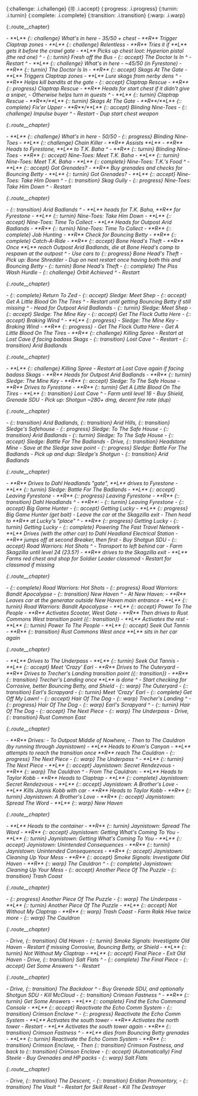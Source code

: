 {:challenge: .i.challenge}
{:accept: .i.accept}
{:progress: .i.progress}
{:turnin: .i.turnin}
{:complete: .i.complete}
{:transition: .i.transition}
{:warp: .i.warp}

{:.route__chapter}
<div>
- **L** <i/>{:: challenge} What's in here - 35/50 + chest
- **R** Trigger Claptrap zones
- **L** <i/>{:: challenge} Relentless
  - **R** Tries it if **L** gets it before the crawl gate
- **L** Picks up chest loot: Hyperion pistol (the red one)
^
- <i/>{:: turnin} Fresh off the Bus
- <i/>{:: accept} The Doctor Is In
^
- Restart
^
- **L** <i/>{:: challenge} What's in here - ~45/50 (in Fyrestone)
- **R** <i/>{:: turnin} The Doctor Is In
- **R** <i/>{:: accept} Skags At The Gate
  - **L** Triggers Claptrap zones
  - **L** Lure skags from nerby dens
^
- **R** Helps kill bandits at the gate
- <i/>{:: accept} Claptrap Rescue
- **R** <i/>{:: progress} Claptrap Rescue
  - **R** Heads for start chest if it didn't give a sniper,
  - Otherwise helps turn in quests
^
- **L** <i/>{:: turnin} Claptrap Rescue
- **R**/**L** <i/>{:: turnin} Skags At The Gate
- **R**/**L** <i/>{:: complete} Fix'er Upper
- **R**/**L** <i/>{:: accept} Blinding Nine-Toes
- <i/>{:: challenge} Impulse buyer
^
- Restart
  - Dup start chest weapon
</div>

{:.route__chapter}
<div>
- **L** <i/>{:: challenge} What's in here - 50/50
- <i/>{:: progress} Blinding Nine-Toes
  - **L** <i/>{:: challenge} Chain Killer
  - **R** Assists **L**
- **R** Heads to Fyrestone, **L** to T.K. Baha
^
- **R** <i/>{:: turnin} Blinding Nine-Toes
- **R** <i/>{:: accept} Nine-Toes: Meet T.K. Baha
- **L** <i/>{:: turnin} Nine-Toes: Meet T.K. Baha
- **L** <i/>{:: complete} Nine-Toes: T.K.'s Food
^
- **L** <i/>{:: accept} Got Grenades?
- **R** Buy grenades and checks for Bouncing Betty
- **L** <i/>{:: turnin} Got Grenades?
- **L** <i/>{:: accept} Nine-Toes: Take Him Down
^
- <i/>{:: transition} Skag Gully
- <i/>{:: progress} Nine-Toes: Take Him Down
^
- Restart
</div>

{:.route__chapter}
<div>
- <i/>{:: transition} Arid Badlands
^
- **L** heads for T.K. Baha, **R** for Fyrestone
- **L** <i/>{:: turnin} Nine-Toes: Take Him Down
- **L** <i/>{:: accept} Nine-Toes: Time To Collect
- **L** Heads for Outpost Arid Badlands
- **R** <i/>{:: turnin} Nine-Toes: Time To Collect
- **R** <i/>{:: complete} Job Hunting
- **R** Check for Bouncing Betty
- **R** <i/>{:: complete} Catch-A-Ride
- **R** <i/>{:: accept} Bone Head's Theft
- **R** Once **L** reach Outpost Arid Badlands, die at Bone Head's camp to respawn at the outpost
^
- Use cars to <i/>{:: progress} Bone Head's Theft
  - Pick up: Bone Shredder
  - Dup on next restart once having both this and Bouncing Betty
- <i/>{:: turnin} Bone Head's Theft
- <i/>{:: complete} The Piss Wash Hurdle
  - <i/>{:: challenge} Orbit Achieved
^
- Restart
</div>

{:.route__chapter}
<div>
- <i/>{:: complete} Return To Zed
- <i/>{:: accept} Sledge: Meet Shep
- <i/>{:: accept} Get A Little Blood On The Tires
^
- Restart until getting Bouncing Betty if still missing
^
- Head for Outpost Arid Badlands
- <i/>{:: turnin} Sledge: Meet Shep
- <i/>{:: accept} Sledge: The Mine Key
- <i/>{:: accept} Get The Flock Outta Here
- <i/>{:: accept} Braking Wind
^
- **L** <i/>{:: progress}
  - Sledge: The Mine Key
  - Braking Wind
- **R** <i/>{:: progress}
  - Get The Flock Outta Here
  - Get A Little Blood On The Tires
  - **R** <i/>{:: challenge} Killing Spree
    - Restart at Lost Cave if facing badass Skags
- <i/>{:: transition} Lost Cave
^
- Restart
- <i/>{:: transition} Arid Badlands
</div>

{:.route__chapter}
<div>
- **L** <i/>{:: challenge} Killing Spree
  - Restart at Lost Cave again if facing badass Skags
- **R** Heads for Outpost Arid Badlands
  - **R** <i/>{:: turnin} Sledge: The Mine Key
  - **R** <i/>{:: accept} Sledge: To The Safe House
- **R** Drives to Fyrestone
  - **R** <i/>{:: turnin} Get A Little Blood On The Tires
- **L** <i/>{:: transition} Lost Cave
^
- Farm until level 16
  - Buy Shield, Grenade SDU
  - Pick up: Shotgun ~280+ dmg, decent fire rate (dup)
</div>

{:.route__chapter}
<div>
- <i/>{:: transition} Arid Badlands, <i/>{:: transition} Arid Hills, <i/>{:: transition} Sledge's Safehouse
  - <i/>{:: progress} Sledge: To The Safe House
- <i/>{:: transition} Arid Badlands
  - <i/>{:: turnin} Sledge: To The Safe House
  - <i/>{:: accept} Sledge: Battle For The Badlands
- Drive, <i/>{:: transition} Headstone Mine
  - Save at the Sledge save point
  - <i/>{:: progress} Sledge: Battle For The Badlands
  - Pick up and dup: Sledge's Shotgun 
- <i/>{:: transition} Arid Badlands
</div>

{:.route__chapter}
<div>
- **R** Drives to Dahl Headlands "gate", **L** drives to Fyrestone
- **L** <i/>{:: turnin} Sledge: Battle For The Badlands
- **L** <i/>{:: accept} Leaving Fyrestone
- **R** <i/>{:: progress} Leaving Fyrestone
- **R** <i/>{:: transition} Dahl Headlands
^
- **R**:
  - <i/>{:: turnin} Leaving Fyrestone
  - <i/>{:: accept} Big Game Hunter
  - <i/>{:: accept} Getting Lucky
- **L** <i/>{:: progress} Big Game Hunter (get bait)
  - Leave the car at the Skagzilla exit
  - Then head to **R** at Lucky's "place"
^
- **R** <i/>{:: progress} Getting Lucky
- <i/>{:: turnin} Getting Lucky
- <i/>{:: complete} Powering The Fast Travel Network
  - **L** Drives (with the other car) to Dahl Headland Electrical Station
  - **R** jumps off at second Breaker, then first
- Buy Shotgun SDU
- <i/>{:: accept} Road Warriors: Hot Shots
^
- Transport to left behind car
- Farm Skagzilla until level 24 (23.5?)
  - **R** drives to the Skagzilla exit
  - **L** Farms red chest and shop for Soldier Leader classmod
- Restart for classmod if missing
</div>

{:.route__chapter}
<div>
- <i/>{:: complete} Road Warriors: Hot Shots
- <i/>{:: progress} Road Warriors: Bandit Apocalypse
- <i/>{:: transition} New Haven
^
- At New Haven:
  - **R** Leaves car at the generator outside New Haven main entrance
  - **L** <i/>{:: turnin} Road Warriors: Bandit Apocalypse
  - **L** <i/>{:: accept} Power To The People
  - **R** Activates Scooter, West Gate
    - **R** Then drives to Rust Commons West transition point (<i/>{:: transition})
  - **L** Activates the rest
  - **L** <i/>{:: turnin} Power To The People
  - **L** <i/>{:: accept} Seek Out Tannis
- **R** <i/>{:: transition} Rust Commons West once **L** sits in her car again
</div>

{:.route__chapter}
<div>
- **L** Drives to The Underpass
  - **L** <i/>{:: turnin} Seek Out Tannis
  - **L** <i/>{:: accept} Meet 'Crazy' Earl
- **R** Drives to The Outeryard
- **R** Drives to Trecher's Landing transition point (<i/>{:: transition})
  - **R** <i/>{:: transition} Trecher's Landing once **L** is done
^
- Start checking for Corrosive, better Bouncing Betty, and Shield
- <i/>{:: warp} The Outeryard
- <i/>{:: transition} Earl's Scrapyard
- <i/>{:: turnin} Meet 'Crazy' Earl
- <i/>{:: complete} Get Off My Lawn!
- <i/>{:: accept} Hair Of The Dog
- <i/>{:: warp} Trecher's Landing
^
- <i/>{:: progress} Hair Of The Dog
- <i/>{:: warp} Earl's Scrapyard
^
- <i/>{:: turnin} Hair Of The Dog
- <i/>{:: accept} The Next Piece
- <i/>{:: warp} The Underpass
- Drive, <i/>{:: transition} Rust Common East
</div>

{:.route__chapter}
<div>
- **R** Drives:
  - To Outpost Middle of Nowhere,
  - Then to The Cauldron (by running through Jaynistown)
- **L** Heads to Krom's Canyon
  - **L** attempts to reach the transition once **R** reach The Cauldron
- <i/>{:: progress} The Next Piece
- <i/>{:: warp} The Underpass
^
- **L** <i/>{:: turnin} The Next Piece
- **L** <i/>{:: accept} Jaynistown: Secret Rendezvous
- **R** <i/>{:: warp} The Cauldron
^
- From The Cauldron:
  - **L** Heads to Taylor Kobb
  - **R** Heads to Claptrap
  - **L** <i/>{:: complete} Jaynistown: Secret Rendezvous
  - **L** <i/>{:: accept} Jaynistown: A Brother's Love
- **L** Kills Jaynis Kobb with car
- **R** Heads to Taylor Kobb
  - **R** <i/>{:: turnin} Jaynistown: A Brother's Love
  - **R** <i/>{:: accept} Jaynistown: Spread The Word
- **L** <i/>{:: warp} New Haven
</div>

{:.route__chapter}
<div>
- **L** Heads to the container
- **R** <i/>{:: turnin} Jaynistown: Spread The Word
- **R** <i/>{:: accept} Jaynistown: Getting What's Coming To You
- **L** <i/>{:: turnin} Jaynistown: Getting What's Coming To You
- **L** <i/>{:: accept} Jaynistown: Unintended Consequences
- **R** <i/>{:: turnin} Jaynistown: Unintended Consequences
- **R** <i/>{:: accept} Jaynistown: Cleaning Up Your Mess
- **R** <i/>{:: accept} Smoke Signals: Investigate Old Haven
- **R** <i/>{:: warp} The Cauldron
^
- <i/>{:: complete} Jaynistown: Cleaning Up Your Mess
- <i/>{:: accept} Another Piece Of The Puzzle
- <i/>{:: transition} Trash Coast
</div>

{:.route__chapter}
<div>
- <i/>{:: progress} Another Piece Of The Puzzle
- <i/>{:: warp} The Underpass
  - **L** <i/>{:: turnin} Another Piece Of The Puzzle
  - **L** <i/>{:: accept} Not Without My Claptrap
  - **R** <i/>{:: warp} Trash Coast
- Farm Rakk Hive twice more
- <i/>{:: warp} The Cauldron
</div>

{:.route__chapter}
<div>
- Drive, <i/>{:: transition} Old Haven
- <i/>{:: turnin} Smoke Signals: Investigate Old Haven
- Restart if missing Corrosive, Bouncing Betty, or Shield
- **L** <i/>{:: turnin} Not Without My Claptrap
- **L** <i/>{:: accept} Final Piece
- Exit Old Haven
- Drive, <i/>{:: transition} Salt Flats
^
- <i/>{:: complete} The Final Piece
- <i/>{:: accept} Get Some Answers
^
- Restart
</div>

{:.route__chapter}
<div>
- Drive, <i/>{:: transition} The Backdoor
^
- Buy Grenade SDU, and optionally Shotgun SDU
- Kill McCloud
- <i/>{:: transition} Crimson Fastness
^
- **R** <i/>{:: turnin} Get Some Answers
- **L** <i/>{:: complete} Find the Echo Command Console
- **L** <i/>{:: accept} Reactivate the Echo Comm System
- <i/>{:: transition} Crimson Enclave
^
- <i/>{:: progress} Reactivate the Echo Comm System
  - **L** Activates the south tower
  - **R** Activates the north tower
  - Restart
  - **L** Activates the south tower again
  - **R** <i/>{:: transition} Crimson Fastness
^
- **L** dies from Bouncing Betty grenades
  - **L** <i/>{:: turnin} Reactivate the Echo Comm System
- **R** <i/>{:: transition} Crimson Enclave,
  - Then <i/>{:: transition} Crimson Fastness, and back to <i/>{:: transition} Crimson Enclave
  - <i/>{:: accept} (Automatically) Find Steele
- Buy Grenades and HP packs
- <i/>{:: warp} Salt Flats
</div>

{:.route__chapter}
<div>
- Drive, <i/>{:: transition} The Descent,
  - <i/>{:: transition} Eridian Promontory,
  - <i/>{:: transition} The Vault
^
- Restart for Skill Reset
- Kill The Destroyer
</div>
